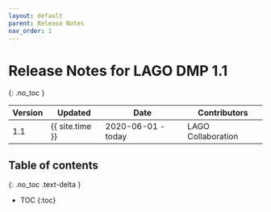 ```yaml
---
layout: default
parent: Release Notes
nav_order: 1
---
```


# Release Notes for LAGO DMP 1.1
{: .no_toc }

|Version| Updated | Date |Contributors|
|-------|---------|------|------------|
| 1.1   | {{ site.time }} | 2020-06-01 - today | LAGO Collaboration |


## Table of contents
{: .no_toc .text-delta }

- TOC
{:toc}




